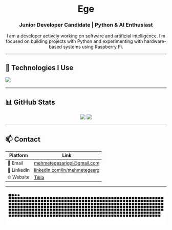 <h1 align="center">Ege</h1>
<h3 align="center">Junior Developer Candidate | Python & AI Enthusiast</h3>

<p align="center">
  I am a developer actively working on software and artificial intelligence. I’m focused on building projects with Python and experimenting with hardware-based systems using Raspberry Pi.
</p>

---

## 🧰 Technologies I Use
<p align="left">
  <img src="https://skillicons.dev/icons?i=python,git,github,html,css,js,arduino,raspberrypi,vscode" />
</p>

---

## 📊 GitHub Stats
<p align="center">
  <img src="https://github-readme-stats.vercel.app/api?username=mehmetegesrg&show_icons=true&theme=default" height="125" />
  <img src="https://github-readme-stats.vercel.app/api/top-langs/?username=mehmetegesrg&layout=compact&theme=default" height="125" />
</p>

---

## 📫 Contact

| Platform   | Link                          |
|------------|-------------------------------|
| 📧 Email   | mehmetegesarigol@gmail.com         |
| 💼 LinkedIn| [linkedin.com/in/mehmetegesrg](https://linkedin.com/in/mehmetegesrg) |
| 🌐 Website | [Tıkla](https://mehmetegesarigol.netlify.app/)                       |

---

<picture>
  <source media="(prefers-color-scheme: dark)" srcset="https://raw.githubusercontent.com/mehmetegesrg/mehmetegesrg/output/github-snake-dark.svg" />
  <source media="(prefers-color-scheme: light)" srcset="https://raw.githubusercontent.com/mehmetegesrg/mehmetegesrg/output/github-snake.svg" />
  <img alt="github-snake" src="https://raw.githubusercontent.com/mehmetegesrg/mehmetegesrg/output/github-snake.svg" />
</picture>
